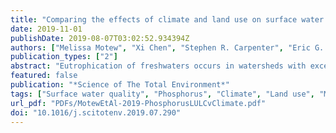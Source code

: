 ```yaml
---
title: "Comparing the effects of climate and land use on surface water quality using future watershed scenarios"
date: 2019-11-01
publishDate: 2019-08-07T03:02:52.934394Z
authors: ["Melissa Motew", "Xi Chen", "Stephen R. Carpenter", "Eric G. Booth", "Jenny Seifert", "Jiangxiao Qiu", "Steven P. Loheide", "Monica G. Turner", "Samuel C. Zipper", "Christopher J. Kucharik"]
publication_types: ["2"]
abstract: "Eutrophication of freshwaters occurs in watersheds with excessive pollution of phosphorus (P). Factors that affect P cycling and transport, including climate and land use, are changing rapidly and can have legacy effects, making future freshwater quality uncertain. Focusing on the Yahara Watershed (YW) of southern Wisconsin, USA, an intensive agricultural landscape, we explored the relative influence of land use and climate on three indicators of water quality over a span of 57 years (2014–2070). The indicators included watershed-averaged P yield from the land surface, direct drainage P loads to a lake, and average summertime lake P concentration. Using biophysical model simulations of future watershed scenarios, we found that climate exerted a stronger influence than land use on all three indicators, yet land use had an important role in influencing long term outcomes for each. Variations in P yield due to land use exceeded those due to climate in 36 of 57 years, whereas variations in load and lake total P concentration due to climate exceeded those due to land use in 54 of 57 years, and 52 of 57 years, respectively. The effect of land use was thus strongest for P yield off the landscape and attenuated in the stream and lake aquatic systems where the influence of weather variability was greater. Overall these findings underscore the dominant role of climate in driving inter-annual nutrient fluxes within the hydrologic network and suggest a challenge for land use to influence water quality within streams and lakes over timescales less than a decade. Over longer timescales, reducing applications of P throughout the watershed was an effective management strategy under all four climates investigated, even during decades with wetter conditions and more frequent extreme precipitation events."
featured: false
publication: "*Science of The Total Environment*"
tags: ["Surface water quality", "Phosphorus", "Climate", "Land use", "Manure", "Watershed"]
url_pdf: "PDFs/MotewEtAl-2019-PhosphorusLULCvClimate.pdf"
doi: "10.1016/j.scitotenv.2019.07.290"
---
```


